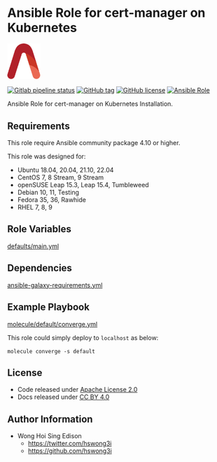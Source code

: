 # Ansible Role for cert-manager on Kubernetes

<img src="/alvistack.svg" width="75" alt="AlviStack">

[![Gitlab pipeline status](https://img.shields.io/gitlab/pipeline/alvistack/ansible-role-kube_cert_manager/master)](https://gitlab.com/alvistack/ansible-role-kube_cert_manager/-/pipelines)
[![GitHub tag](https://img.shields.io/github/tag/alvistack/ansible-role-kube_cert_manager.svg)](https://github.com/alvistack/ansible-role-kube_cert_manager/tags)
[![GitHub license](https://img.shields.io/github/license/alvistack/ansible-role-kube_cert_manager.svg)](https://github.com/alvistack/ansible-role-kube_cert_manager/blob/master/LICENSE)
[![Ansible Role](https://img.shields.io/badge/galaxy-alvistack.kube_cert_manager-blue.svg)](https://galaxy.ansible.com/alvistack/kube_cert_manager)

Ansible Role for cert-manager on Kubernetes Installation.

## Requirements

This role require Ansible community package 4.10 or higher.

This role was designed for:

  - Ubuntu 18.04, 20.04, 21.10, 22.04
  - CentOS 7, 8 Stream, 9 Stream
  - openSUSE Leap 15.3, Leap 15.4, Tumbleweed
  - Debian 10, 11, Testing
  - Fedora 35, 36, Rawhide
  - RHEL 7, 8, 9

## Role Variables

[defaults/main.yml](defaults/main.yml)

## Dependencies

[ansible-galaxy-requirements.yml](ansible-galaxy-requirements.yml)

## Example Playbook

[molecule/default/converge.yml](molecule/default/converge.yml)

This role could simply deploy to `localhost` as below:

    molecule converge -s default

## License

  - Code released under [Apache License 2.0](LICENSE)
  - Docs released under [CC BY 4.0](http://creativecommons.org/licenses/by/4.0/)

## Author Information

  - Wong Hoi Sing Edison
      - <https://twitter.com/hswong3i>
      - <https://github.com/hswong3i>
